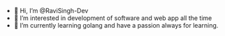 - 👋 Hi, I’m @RaviSingh-Dev
- 👀 I’m interested in development of software and web app all the time 
- 🌱 I’m currently learning golang and have a passion always for learning.
